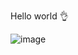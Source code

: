 Hello world 👌


![image](https://user-images.githubusercontent.com/1243127/222856507-5e8515e2-9ca4-4846-b522-b9c068cd408e.png)
